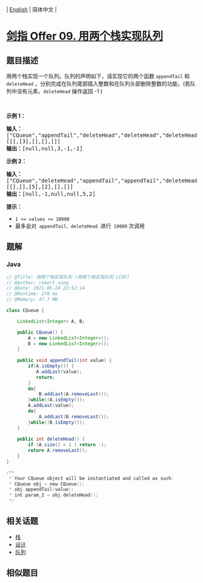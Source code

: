 
| [English](README_EN.md) | 简体中文 |

# [剑指 Offer 09. 用两个栈实现队列](https://leetcode.cn//problems/yong-liang-ge-zhan-shi-xian-dui-lie-lcof/)

## 题目描述

<p>用两个栈实现一个队列。队列的声明如下，请实现它的两个函数 <code>appendTail</code> 和 <code>deleteHead</code> ，分别完成在队列尾部插入整数和在队列头部删除整数的功能。(若队列中没有元素，<code>deleteHead</code>&nbsp;操作返回 -1 )</p>

<p>&nbsp;</p>

<p><strong>示例 1：</strong></p>

<pre>
<strong>输入：</strong>
["CQueue","appendTail","deleteHead","deleteHead","deleteHead"]
[[],[3],[],[],[]]
<strong>输出：</strong>[null,null,3,-1,-1]
</pre>

<p><strong>示例 2：</strong></p>

<pre>
<strong>输入：</strong>
["CQueue","deleteHead","appendTail","appendTail","deleteHead","deleteHead"]
[[],[],[5],[2],[],[]]
<strong>输出：</strong>[null,-1,null,null,5,2]
</pre>

<p><strong>提示：</strong></p>

<ul>
	<li><code>1 &lt;= values &lt;= 10000</code></li>
	<li>最多会对<code>&nbsp;appendTail、deleteHead </code>进行<code>&nbsp;10000</code>&nbsp;次调用</li>
</ul>


## 题解


### Java

```Java
// @Title: 用两个栈实现队列 (用两个栈实现队列 LCOF)
// @Author: robert.sunq
// @Date: 2021-05-24 22:52:14
// @Runtime: 270 ms
// @Memory: 47.7 MB

class CQueue {

    LinkedList<Integer> A, B;

    public CQueue() {
        A = new LinkedList<Integer>();
        B = new LinkedList<Integer>();
    }
    
    public void appendTail(int value) {
        if(A.isEmpty()) {
           A.addLast(value); 
           return;
        }
        do{
            B.addLast(A.removeLast());
        }while(!A.isEmpty());
        A.addLast(value);
        do{
            A.addLast(B.removeLast());
        }while(!B.isEmpty());
    }
    
    public int deleteHead() {
        if (A.size() < 1 ) return -1;
        return A.removeLast();
    }
}

/**
 * Your CQueue object will be instantiated and called as such:
 * CQueue obj = new CQueue();
 * obj.appendTail(value);
 * int param_2 = obj.deleteHead();
 */
```



## 相关话题

- [栈](https://leetcode.cn//tag/stack)
- [设计](https://leetcode.cn//tag/design)
- [队列](https://leetcode.cn//tag/queue)

## 相似题目



